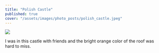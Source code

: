 ```yaml
---
title: "Polish Castle"
published: true
cover: "/assets/images/photo_posts/polish_castle.jpeg"
---
```

<div class="blog-posts">
    <img src="{{ cover }}" >
</div>

I was in this castle with friends and the bright orange color of the roof was hard to miss.